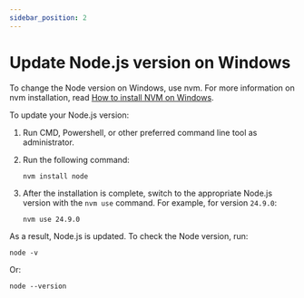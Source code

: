 ```yaml
---
sidebar_position: 2
---
```


# Update Node.js version on Windows

To change the Node version on Windows, use nvm. For more information on nvm installation, read [How to install NVM on Windows](./install-nvm.md).

To update your Node.js version:

1. Run CMD, Powershell, or other preferred command line tool as administrator.

2. Run the following command:

    ```
    nvm install node
    ```

3. After the installation is complete, switch to the appropriate Node.js version with the `nvm use` command. For example, for version `24.9.0`:

    ```
    nvm use 24.9.0
    ```

As a result, Node.js is updated. To check the Node version, run:

```
node -v
```

Or:

```
node --version
```
